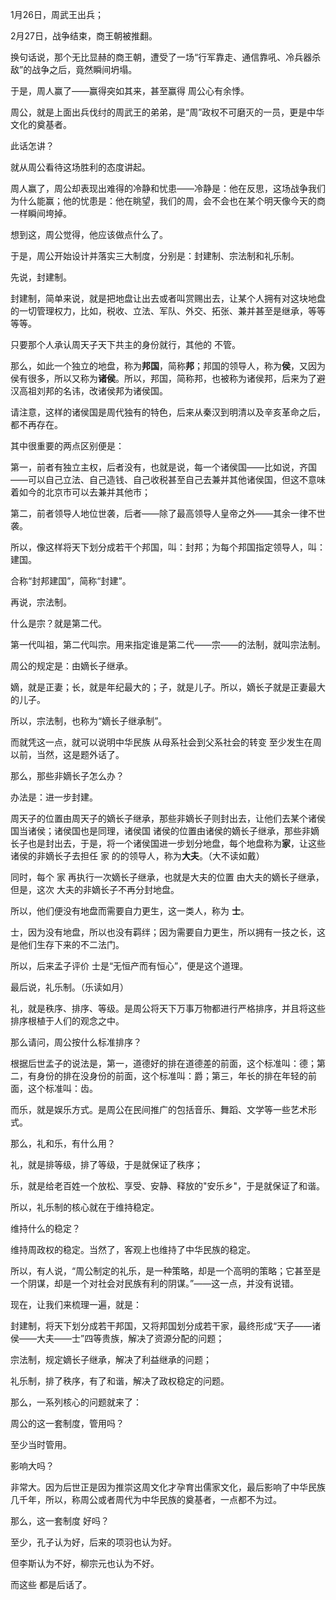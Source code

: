 1月26日，周武王出兵；

2月27日，战争结束，商王朝被推翻。

换句话说，那个无比显赫的商王朝，遭受了一场“行军靠走、通信靠吼、冷兵器杀敌”的战争之后，竟然瞬间坍塌。

于是，周人赢了——赢得突如其来，甚至赢得 周公心有余悸。

周公，就是上面出兵伐纣的周武王的弟弟，是“周”政权不可磨灭的一员，更是中华文化的奠基者。



此话怎讲？

就从周公看待这场胜利的态度讲起。

周人赢了，周公却表现出难得的冷静和忧患——冷静是：他在反思，这场战争我们为什么能赢；他的忧患是：他在眺望，我们的周，会不会也在某个明天像今天的商一样瞬间垮掉。

想到这，周公觉得，他应该做点什么了。

于是，周公开始设计并落实三大制度，分别是：封建制、宗法制和礼乐制。



先说，封建制。

封建制，简单来说，就是把地盘让出去或者叫赏赐出去，让某个人拥有对这块地盘的一切管理权力，比如，税收、立法、军队、外交、拓张、兼并甚至是继承，等等等等。

只要那个人承认周天子天下共主的身份就行，其他的 不管。

那么，如此一个独立的地盘，称为**邦国**，简称**邦**；邦国的领导人，称为**侯**，又因为侯有很多，所以又称为**诸侯**。所以，邦国，简称邦，也被称为诸侯邦，后来为了避汉高祖刘邦的名讳，改诸侯邦为诸侯国。

请注意，这样的诸侯国是周代独有的特色，后来从秦汉到明清以及辛亥革命之后，都不再存在。

其中很重要的两点区别便是：

第一，前者有独立主权，后者没有，也就是说，每一个诸侯国——比如说，齐国——可以自己立法、自己造钱、自己收税甚至自己去兼并其他诸侯国，但这不意味着如今的北京市可以去兼并其他市；

第二，前者领导人地位世袭，后者——除了最高领导人皇帝之外——其余一律不世袭。

所以，像这样将天下划分成若干个邦国，叫：封邦；为每个邦国指定领导人，叫：建国。

合称“封邦建国”，简称“封建”。



再说，宗法制。

什么是宗？就是第二代。

第一代叫祖，第二代叫宗。用来指定谁是第二代——宗——的法制，就叫宗法制。

周公的规定是：由嫡长子继承。

嫡，就是正妻；长，就是年纪最大的；子，就是儿子。所以，嫡长子就是正妻最大的儿子。

所以，宗法制，也称为“嫡长子继承制”。

而就凭这一点，就可以说明中华民族 从母系社会到父系社会的转变 至少发生在周以前，当然，这是题外话了。



那么，那些非嫡长子怎么办？

办法是：进一步封建。

周天子的位置由周天子的嫡长子继承，那些非嫡长子则封出去，让他们去某个诸侯国当诸侯；诸侯国也是同理，诸侯国 诸侯的位置由诸侯的嫡长子继承，那些非嫡长子也是封出去，于是，将一个诸侯国进一步划分地盘，每个地盘称为**家**，让这些诸侯的非嫡长子去担任 家 的的领导人，称为**大夫**。（大不读如戴）

同时，每个 家 再执行一次嫡长子继承，也就是大夫的位置 由大夫的嫡长子继承，但是，这次 大夫的非嫡长子不再分封地盘。

所以，他们便没有地盘而需要自力更生，这一类人，称为 **士**。

士，因为没有地盘，所以也没有羁绊；因为需要自力更生，所以拥有一技之长，这是他们生存下来的不二法门。

所以，后来孟子评价 士是“无恒产而有恒心”，便是这个道理。



最后说，礼乐制。（乐读如月）

礼，就是秩序、排序、等级。是周公将天下万事万物都进行严格排序，并且将这些排序根植于人们的观念之中。

那么请问，周公按什么标准排序？

根据后世孟子的说法是，第一，道德好的排在道德差的前面，这个标准叫：德；第二，有身份的排在没身份的前面，这个标准叫：爵；第三，年长的排在年轻的前面，这个标准叫：齿。

而乐，就是娱乐方式。是周公在民间推广的包括音乐、舞蹈、文学等一些艺术形式。

那么，礼和乐，有什么用？

礼，就是排等级，排了等级，于是就保证了秩序；

乐，就是给老百姓一个放松、享受、安静、释放的"安乐乡"，于是就保证了和谐。

所以，礼乐制的核心就在于维持稳定。

维持什么的稳定？

维持周政权的稳定。当然了，客观上也维持了中华民族的稳定。

所以，有人说，“周公制定的礼乐，是一种策略，却是一个高明的策略；它甚至是一个阴谋，却是一个对社会对民族有利的阴谋。”——这一点，并没有说错。



现在，让我们来梳理一遍，就是：

封建制，将天下划分成若干邦国，又将邦国划分成若干家，最终形成“天子——诸侯——大夫——士”四等贵族，解决了资源分配的问题；

宗法制，规定嫡长子继承，解决了利益继承的问题；

礼乐制，排了秩序，有了和谐，解决了政权稳定的问题。



那么，一系列核心的问题就来了：

周公的这一套制度，管用吗？

至少当时管用。

影响大吗？

非常大。因为后世正是因为推崇这周文化才孕育出儒家文化，最后影响了中华民族几千年，所以，称周公或者周代为中华民族的奠基者，一点都不为过。

那么，这一套制度 好吗？

至少，孔子认为好，后来的项羽也认为好。

但李斯认为不好，柳宗元也认为不好。

而这些 都是后话了。















